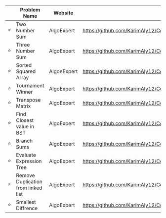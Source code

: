 |   | Problem Name     | Website    | Solution                                                                                                                                                             |
| - | ---------------- | ---------- | -------------------------------------------------------------------------------------------------------------------------------------------------------------------- |
| ⭐ | Two Number Sum   | AlgoExpert |  https://github.com/KarimAly12/CodingQuestions/tree/main/AlgoExpert/TwoNumberSum|
| ⭐ | Three Number Sum | AlgoExpert | https://github.com/KarimAly12/CodingQuestions/tree/main/AlgoExpert/ThreeNumberSum|
| ⭐ | Sorted Squared Array | AlgoeExpert | https://github.com/KarimAly12/CodingQuestions/tree/main/AlgoExpert/SortedSquaredArray |
| ⭐ | Tournament Winner | AlgoExpert |https://github.com/KarimAly12/CodingQuestions/tree/main/AlgoExpert/TournamentWinner |
| ⭐ | Transpose Matrix | AlgoExpert | https://github.com/KarimAly12/CodingQuestions/tree/main/AlgoExpert/TransposeMatrix |
| ⭐ | Find Closest value in BST | AlgoExpert | https://github.com/KarimAly12/CodingQuestions/tree/main/AlgoExpert/FindClosestValuseInBST |
| ⭐ | Branch Sums | AlgoExpert | https://github.com/KarimAly12/CodingQuestions/blob/main/AlgoExpert/BranchSums/branchSums.py |
| ⭐ | Evaluate Expression Tree | AlgoExpert | https://github.com/KarimAly12/CodingQuestions/tree/main/AlgoExpert/EvaluateExpressionTree |
| ⭐ |Remove Duplication from linked list | AlgoExpert | https://github.com/KarimAly12/CodingQuestions/tree/main/AlgoExpert/RemoveDuplicatesFromLinkedList |
| ⭐ | Smallest Diffrence | AlgoExpert | https://github.com/KarimAly12/CodingQuestions/tree/main/AlgoExpert/SmallestDifference |

